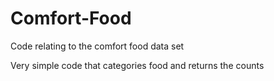 # Comfort-Food
Code relating to the comfort food data set

Very simple code that categories food and returns the counts
